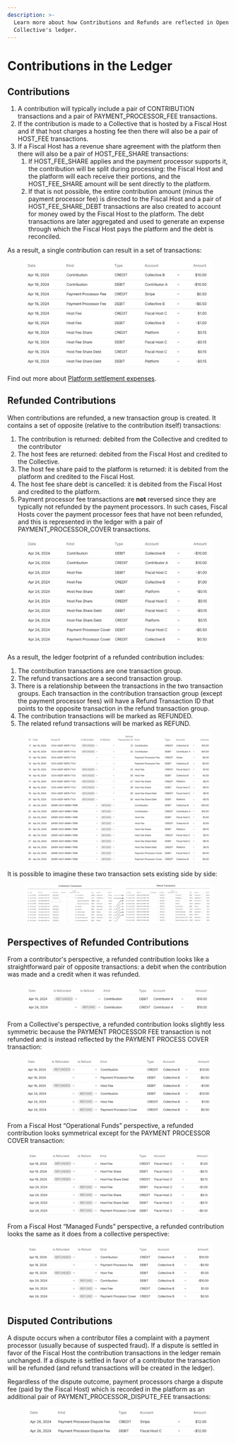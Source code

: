```yaml
---
description: >-
  Learn more about how Contributions and Refunds are reflected in Open
  Collective's ledger.
---
```


# Contributions in the Ledger

## Contributions

1. A contribution will typically include a pair of CONTRIBUTION transactions and a pair of PAYMENT\_PROCESSOR\_FEE transactions.
2. If the contribution is made to a Collective that is hosted by a Fiscal Host and if that host charges a hosting fee then there will also be a pair of HOST\_FEE transactions.
3. If a Fiscal Host has a revenue share agreement with the platform then there will also be a pair of HOST\_FEE\_SHARE transactions:
   1. If HOST\_FEE\_SHARE applies and the payment processor supports it, the contribution will be split during processing: the Fiscal Host and the platform will each receive their portions, and the HOST\_FEE\_SHARE amount will be sent directly to the platform.&#x20;
   2. If that is not possible, the entire contribution amount (minus the payment processor fee) is directed to the Fiscal Host and a pair of HOST\_FEE\_SHARE\_DEBT transactions are also created to account for money owed by the Fiscal Host to the platform. The debt transactions are later aggregated and used to generate an expense through which the Fiscal Host pays the platform and the debt is reconciled.

As a result, a single contribution can result in a set of transactions:

<figure><img src="../../.gitbook/assets/image (15).png" alt="A table showing an example of a contribution that has a Host Fee Share.  The first two transactions show the initial contribution as a CREDIT to the Collective and as a DEBIT from the Contributor. The next two transactions show the Payment Processor Fee as a CREDIT to Stripe and as a DEBIT from the Collective. The next two transactions show the Host Fee as a CREDIT to the Fiscal Host and as a DEBIT from the Collective. The next two transactions show the Host Fee Share as a CREDIT to the platform and as a DEBIT from the Fiscal Host. Lastly, the final two transactions show Host Fee Share Debt as a CREDIT to the Fiscal Host and as a DEBIT from the platform."><figcaption></figcaption></figure>

Find out more about [Platform settlement expenses](../../fiscal-hosts/platform-settlements.md).&#x20;

## Refunded Contributions

When contributions are refunded, a new transaction group is created. It contains a set of opposite (relative to the contribution itself) transactions:

1. The contribution is returned: debited from the Collective and credited to the contributor
2. The host fees are returned: debited from the Fiscal Host and credited to the Collective.
3. The host fee share paid to the platform is returned: it is debited from the platform and credited to the Fiscal Host.
4. The host fee share debt is cancelled: it is debited from the Fiscal Host and credited to the platform.
5. Payment processor fee transactions are **not** reversed since they are typically not refunded by the payment processors. In such cases, Fiscal Hosts cover the payment processor fees that have not been refunded, and this is represented in the ledger with a pair of PAYMENT\_PROCESSOR\_COVER transactions.

<figure><img src="../../.gitbook/assets/image (16).png" alt="A table showing an example of a refunded contribution. The table is nearly identical to the one above, with a few exceptions. The first two transactions in the table are for the contribution with a DEBIT from the Collective and a CREDIT to the original contributor. The next two transactions are for the Host Fee, with a DEBIT from the Fiscal Host and a CREDIT to the Collective. The next two transactions are for the Host Fee Share with a DEBIT from the platform and a CREDIT to the Fiscal Host. The next two transactions are for the Host Fee Share Debt, with a DEBIT from the Fiscal Host and a CREDIT to the platform. The final two transactions are to cover the Payment Processor fees that were not refunded with a DEBIT from the Fiscal Host and a CREDIT to the Collective."><figcaption></figcaption></figure>

As a result, the ledger footprint of a refunded contribution includes:

1. The contribution transactions are one transaction group.
2. The refund transactions are a second transaction group.
3. There is a relationship between the transactions in the two transaction groups. Each transaction in the contribution transaction group (except the payment processor fees) will have a Refund Transaction ID that points to the opposite transaction in the refund transaction group.
4. The contribution transactions will be marked as REFUNDED.
5. The related refund transactions will be marked as REFUND.

<figure><img src="../../.gitbook/assets/image (17).png" alt="A table showing an example of a contribution that has been refunded, featuring all of the transactions that make up the original transaction group as well as the transaction group comprised of all of the transactions that were apart of the refund process. All of the transactions have IDs and all of the transactions (except for the payment processor fees) in the original contribution&#x27;s transaction group have Refund Transaction IDs that show which refund transactions are associated with each original transaction."><figcaption></figcaption></figure>

It is possible to imagine these two transaction sets existing side by side:

<figure><img src="../../.gitbook/assets/image (21).png" alt="Two tables side by side that provide an example of a refunded transaction. The two tables are identical to the table above, except the two transaction groups appear next to each other with arrows pointing from the original transaction to the corresponding transaction in the refunded transaction group."><figcaption></figcaption></figure>

## Perspectives of Refunded Contributions

From a contributor's perspective, a refunded contribution looks like a straightforward pair of opposite transactions: a debit when the contribution was made and a credit when it was refunded.

<figure><img src="../../.gitbook/assets/image (22).png" alt="A table showcasing an example of a refunded contribution from the contributor&#x27;s perspective. The first transaction has the type &#x22;DEBIT,&#x22; a property that states &#x22;REFUNDED,&#x22; and an amount of &#x22;-$10.00.&#x22; The second transaction has a type &#x22;CREDIT,&#x22; a property that says &#x22;REFUND,&#x22; and an amount &#x22;$10.00.&#x22;"><figcaption></figcaption></figure>

From a Collective's perspective, a refunded contribution looks slightly less symmetric because the PAYMENT PROCESSOR FEE transaction is not refunded and is instead reflected by the PAYMENT PROCESS COVER transaction:

<figure><img src="../../.gitbook/assets/image (23).png" alt="A table showing an example of a refunded contribution from a Collective&#x27;s perspective. The first three transactions are associated with the initial contribution and feature a transaction labelled &#x22;Contribution,&#x22; another labeled &#x22;Payment Processor Fee,&#x22; and a final one labeled &#x22;Host Fee.&#x22; The Contribution and Host Fee transactions have a property labeled &#x22;REFUNDED,&#x22; while Payment Processor Fee does not. The last three transactions roughly correspond to the original three transactions, but in reverse: Contribution, Host Fee, and Payment Processor Cover. All three have the label &#x22;REFUND.&#x22;"><figcaption></figcaption></figure>

From a Fiscal Host “Operational Funds” perspective, a refunded contribution looks symmetrical except for the PAYMENT PROCESSOR COVER transaction:

<figure><img src="../../.gitbook/assets/image (24).png" alt="A table showing an example of a refunded transaction from a Fiscal Host&#x27;s Operational Funds perspective. The first three transactions are Host Fee, Host Share, and Host Fee Share Debt and all have the label &#x22;REFUNDED.&#x22; The next three transactions are the reverse transactions: they have the same &#x22;Kind,&#x22; but the types have been reversed from CREDIT to DEBIT (and vis versa), and all three have the label &#x22;REFUND.&#x22; The last transaction has the &#x22;Kind&#x22; Payment Processor Cover and a label of &#x22;REFUND.&#x22; "><figcaption></figcaption></figure>

From a Fiscal Host “Managed Funds” perspective, a refunded contribution looks the same as it does from a collective perspective:

<figure><img src="../../.gitbook/assets/image (25).png" alt="A table showing an example of a refunded contribution from the perspective of a Fiscal Host&#x27;s Managed Funds. It is identical to the table showing a Collective&#x27;s perspective on a refunded transaction."><figcaption></figcaption></figure>

## Disputed Contributions

A dispute occurs when a contributor files a complaint with a payment processor (usually because of suspected fraud). If a dispute is settled in favor of the Fiscal Host the contribution transactions in the ledger remain unchanged. If a dispute is settled in favor of a contributor the transaction will be refunded (and refund transactions will be created in the ledger).

Regardless of the dispute outcome, payment processors charge a dispute fee (paid by the Fiscal Host) which is recorded in the platform as an additional pair of PAYMENT\_PROCESSOR\_DISPUTE\_FEE transactions:

<figure><img src="../../.gitbook/assets/image (26).png" alt="A table showing an example of transactions associated with a disputed contribution. Both transactions have the Kind &#x22;Payment Processor Dispute Fee.&#x22; The first has the Type &#x22;CREDIT,&#x22; the Account &#x22;Stripe,&#x22; and the amount &#x22;$12.00.&#x22; The second transaction has the Type &#x22;DEBIT,&#x22; the Account &#x22;Fiscal Host C,&#x22; and the Amount &#x22;-$12.00.&#x22;"><figcaption></figcaption></figure>
